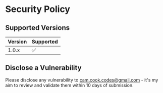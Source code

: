 # Security Policy

## Supported Versions

| Version | Supported          |
| ------- | ------------------ |
| 1.0.x   | :white_check_mark: |

## Disclose a Vulnerability

Please disclose any vulnerability to cam.cook.codes@gmail.com - it's my aim to review and validate them within 10 days of submission.
